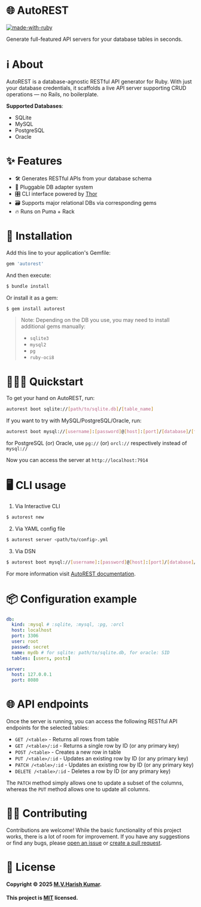 # 🌐 AutoREST
[![made-with-ruby](https://img.shields.io/badge/Made%20with-Ruby-red)](https://www.ruby-lang.org)

Generate full-featured API servers for your database tables in seconds.

# ℹ About
AutoREST is a database-agnostic RESTful API generator for Ruby. With just your database credentials, it scaffolds a live API server supporting CRUD operations — no Rails, no boilerplate.

**Supported Databases**:

* SQLite
* MySQL
* PostgreSQL
* Oracle

# ✨ Features

* 🛠 Generates RESTful APIs from your database schema
* 🔌 Pluggable DB adapter system
* 🎛 CLI interface powered by [Thor](https://github.com/rails/thor)
* 🗃 Supports major relational DBs via corresponding gems
* 🔥 Runs on Puma + Rack

# 🚀 Installation
Add this line to your application's Gemfile:

```ruby
gem 'autorest'
```

And then execute:

```bash
$ bundle install
```

Or install it as a gem:

```bash
$ gem install autorest
```
> Note: Depending on the DB you use, you may need to install additional gems manually:
>  * `sqlite3`
>  * `mysql2`
>  * `pg`
>  * `ruby-oci8`

# 🏃🏻‍♀️ Quickstart
To get your hand on AutoREST, run:

```bash
autorest boot sqlite://[path/to/sqlite.db]/[table_name]
```

If you want to try with MySQL/PostgreSQL/Oracle, run:

```bash
autorest boot mysql://[username]:[password]@[host]:[port]/[database]/[table_name]
```

for PostgreSQL (or) Oracle, use `pg://` (or) `orcl://` respectively instead of `mysql://`

Now you can access the server at `http://localhost:7914`

# 🖥 CLI usage
1. Via Interactive CLI

```bash
$ autorest new
```

2. Via YAML config file

```bash
$ autorest server <path/to/config>.yml
```

3. Via DSN

```bash
$ autorest boot mysql://[username]:[password]@[host]:[port]/[database]/[table_name]
```

For more information visit [AutoREST documentation](https://www.rubydoc.info/gems/autorest).

# 📦 Configuration example
```yaml
db:
  kind: :mysql # :sqlite, :mysql, :pg, :orcl
  host: localhost
  port: 3306
  user: root
  passwd: secret
  name: mydb # for sqlite: path/to/sqlite.db, for oracle: SID
  tables: [users, posts]

server:
  host: 127.0.0.1
  port: 8080
```

# 🌐 API endpoints
Once the server is running, you can access the following RESTful API endpoints for the selected tables:

* `GET /<table>` - Returns all rows from table
* `GET /<table>/:id` - Returns a single row by ID (or any primary key)
* `POST /<table>` - Creates a new row in table
* `PUT /<table>/:id` - Updates an existing row by ID (or any primary key)
* `PATCH /<table>/:id` - Updates an existing row by ID (or any primary key)
* `DELETE /<table>/:id` - Deletes a row by ID (or any primary key)

The `PATCH` method simply allows one to update a subset of the columns, whereas the `PUT` method allows one to update all columns.

# ✍🏻 Contributing
Contributions are welcome! While the basic functionality of this project works, there is a lot of room for improvement.  If you have any suggestions or find any bugs, please [open an issue](https://github.com/harishtpj/AutoREST/issues/new/choose) or [create a pull request](https://github.com/harishtpj/AutoREST/pulls).

# 📝 License

#### Copyright © 2025 [M.V.Harish Kumar](https://github.com/harishtpj). <br>

#### This project is [MIT](https://github.com/harishtpj/AutoREST/blob/0341e153b1a8a1df139ff7225cb5f997818db89b/LICENSE) licensed.
